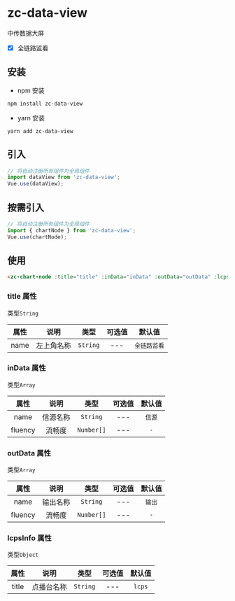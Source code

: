 # zc-data-view

中传数据大屏

- [x] 全链路监看

## 安装

- npm 安装

```bash
npm install zc-data-view
```

- yarn 安装

```
yarn add zc-data-view
```

## 引入

```javascript
// 将自动注册所有组件为全局组件
import dataView from 'zc-data-view';
Vue.use(dataView);
```

## 按需引入

```javascript
// 将自动注册所有组件为全局组件
import { chartNode } from 'zc-data-view';
Vue.use(chartNode);
```

## 使用

```html
<zc-chart-node :title="title" :inData="inData" :outData="outData" :lcpsInfo="lcpsInfo" />
```

### title 属性

类型`String`

| 属性 |    说明    |   类型   | 可选值 |    默认值    |
| :--: | :--------: | :------: | :----: | :----------: |
| name | 左上角名称 | `String` |  ---   | `全链路监看` |

### inData 属性

类型`Array`

|  属性   |   说明   |    类型    | 可选值 | 默认值 |
| :-----: | :------: | :--------: | :----: | :----: |
|  name   | 信源名称 |  `String`  |  ---   | `信源` |
| fluency |  流畅度  | `Number[]` |  ---   |  `-`   |

### outData 属性

类型`Array`

|  属性   |   说明   |    类型    | 可选值 | 默认值 |
| :-----: | :------: | :--------: | :----: | :----: |
|  name   | 输出名称 |  `String`  |  ---   | `输出` |
| fluency |  流畅度  | `Number[]` |  ---   |  `-`   |

### lcpsInfo 属性

类型`Object`

| 属性  |    说明    |   类型   | 可选值 | 默认值 |
| :---: | :--------: | :------: | :----: | :----: |
| title | 点播台名称 | `String` |  ---   | `lcps` |
